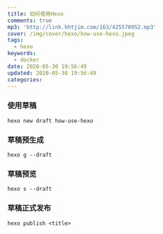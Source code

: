 ```yaml
---
title: 如何使用Hexo
comments: true
mp3: 'http://link.hhtjim.com/163/425570952.mp3'
cover: /img/cover/hexo/how-use-hexo.jpeg
tags:
  - hexo
keywords:
  - docker
date: 2020-05-30 19:56:49
updated: 2020-05-30 19:56:49
categories:
---
```



### 使用草稿
```
hexo new draft how-use-hexo
```

### 草稿预生成
```
hexo g --draft
```

### 草稿预览
```
hexo s --draft
```

### 草稿正式发布
```
hexo publish <title>
```

